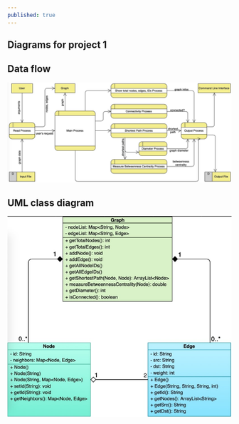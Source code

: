 ```yaml
---
published: true
---
```


## Diagrams for project 1
## Data flow
![](/assets/img/data-flow.jpg)
## UML class diagram

![](/assets/img/uml-class-diagram.jpg)